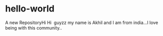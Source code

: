 # hello-world
A new RepositoryHi Hi  guyzz my name is Akhil and I am from india...I love being with this community..
